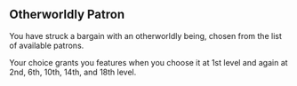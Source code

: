 ## Otherworldly Patron
You have struck a bargain with an otherworldly being, chosen from the list of available patrons.

Your choice grants you features when you choose it at 1st level and again at 2nd, 6th, 10th, 14th, and 18th level.

<!--

-<< CHANGES >>-
- notice the new levels for subclasses
-> before: 1, -, 6, --, 14, 18
-> after:  1, 2, 6, 10, 14, 18

-<< TODO >>-
- none

-<< COMMENTARY >>-
- these changes are a part of a paradigm shift
- class level-ups are being syncronized more
- in spite of feature displacement, the structure feels worth it
- the extra subclass levels could be replaced with dead levels or ribbons

-->
